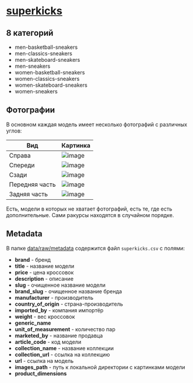# [superkicks](https://www.superkicks.in/)

## 8 категорий

- men-basketball-sneakers
- men-classics-sneakers
- men-skateboard-sneakers
- men-sneakers
- women-basketball-sneakers
- women-classics-sneakers
- women-skateboard-sneakers
- women-sneakers

## Фотографии

В основном каждая модель имеет несколько фотографий с различных углов:

| Вид            | Картинка                                                                                                    |
| -------------- | ----------------------------------------------------------------------------------------------------------- |
| Справа         | ![image](https://github.com/miem-refugees/sneakers-ml/assets/57370975/f2c43479-4069-42b7-87fe-12ead6d2943b) |
| Спереди        | ![image](https://github.com/miem-refugees/sneakers-ml/assets/57370975/1b8bb638-b1d2-48bb-b3de-e9ebcc16c907) |
| Сзади          | ![image](https://github.com/miem-refugees/sneakers-ml/assets/57370975/ebd62ffd-6ca5-4c39-b713-d6b4482f0dbf) |
| Передняя часть | ![image](https://github.com/miem-refugees/sneakers-ml/assets/57370975/dbc13ed8-54e3-4ece-9d2d-e49410a29500) |
| Задняя часть   | ![image](https://github.com/miem-refugees/sneakers-ml/assets/57370975/a025d0eb-f9cd-4bab-947f-723af3092ff5) |

Есть, модели в которых не хватает фотографий, есть те, где есть дополнительные. Сами ракурсы находятся в случайном порядке.

## Metadata

В папке [data/raw/metadata](/data/raw/metadata) содержится файл `superkicks.csv` с полями:

- **brand** - бренд
- **title** - название модели
- **price** - цена кроссовок
- **description** - описание
- **slug** - очищенное название модели
- **brand_slug** - очищенное название бренда
- **manufacturer** - производитель
- **country_of_origin** - страна-производитель
- **imported_by** - компания импортёр
- **weight** - вес кроссовок
- **generic_name**
- **unit_of_measurement** - количество пар
- **marketed_by** - название продавца
- **article_code** - код модели
- **collection_name** - название коллекции
- **collection_url** - ссылка на коллекцию
- **url** - ссылка на модель
- **images_path** - путь к локальной директории с картинками модели
- **product_dimensions**
